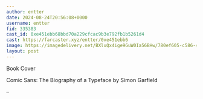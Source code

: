 ```yaml
---
author: entter
date: 2024-08-24T20:56:08+0000
username: entter
fid: 335383
cast_id: 0xe451ebb68bbd70a229cfcac9b3e792fb1b5261d4
cast: https://farcaster.xyz/entter/0xe451ebb6
image: https://imagedelivery.net/BXluQx4ige9GuW0Ia56BHw/780ef605-c586-4ead-12c4-df7d0313b000/original
layout: post
---
```


Book Cover

Comic Sans: The Biography of a Typeface by Simon Garfield

–

<img src='https://imagedelivery.net/BXluQx4ige9GuW0Ia56BHw/780ef605-c586-4ead-12c4-df7d0313b000/original' alt='' referrerpolicy='no-referrer'/>
